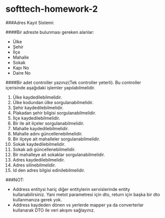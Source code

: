 # softtech-homework-2

###Adres Kayıt Sistemi: 

####Bir adreste bulunması gereken alanlar: 

- Ülke
- Şehir
- İlçe
- Mahalle
- Sokak
- Kapı No
- Daire No

####Bir adet controller yazınız(Tek controller yeterli). Bu controller içerisinde aşağıdaki işlemler
yapılabilmelidir. 

1. Ülke kaydedilebilmelidir.
2. Ülke kodundan ülke sorgulanabilmelidir.
3. Şehir kaydedilebilmelidir.
4. Plakadan şehir bilgisi sorgulanabilmelidir.
5. İlçe kaydedilebilmelidir.
6. Bir ile ait ilçeler sorgulanabilmelidir.
7. Mahalle kaydedilebilmelidir.
8. Mahalle adını güncellenebilmelidir.
9. Bir ilçeye ait mahalleler sorgulanabilmelidir.
10. Sokak kaydedilebilmelidir.
11. Sokak adı güncellenebilmelidir.
12. Bir mahalleye ait sokaklar sorgulanabilmelidir.
13. Adres kaydedilebilmelidir.
14. Adres silinebilmelidir.
15. Id den adres bilgisi edinilebilmelidir.

###NOT: 

- Address entitysi hariç diğer entitylerin servislerinde entity kullanabilirsiniz. Yani metot
parametresi için dto, return için başka bir dto kullanmanıza gerek yok.
- Address kaydeden dönen vs yerlerde mapper ya da converterlar kullanarak DTO ile veri akışını
sağlayınız. 
